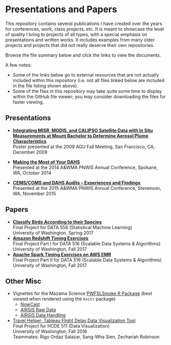 # Presentations and Papers

This repository contains several publications I have created over the years for conferences, work, class projects, etc. It is meant to showcase the level of quality I bring to projects of all types, with a special emphasis on presentations and written works. It includes examples from many older projects and projects that did not really deserve their own repositories.

Browse the file summary below and click the links to view the documents.

A few notes:

* Some of the links below go to external resources that are not actually included within this repository (i.e. not all files linked below are included in the file listing shown above).
* Some of the files in this repository may take quite some time to display within the GitHub file viewer; you may consider downloading the files for faster viewing.

## Presentations

* [**Integrating MISR, MODIS, and CALIPSO Satellite Data with In Situ Measurements at Mount Bachelor to Determine Aerosol Plume Characteristics**](2009_AGU.pdf)  
Poster presented at the 2009 AGU Fall Meeting, San Francisco, CA, December 2009  

* [**Making the Most of Your DAHS**](2014_PNWIS.pdf)  
Presented at the 2014 A&WMA PNWIS Annual Conference, Spokane, WA, October 2014  

* [**CEMS/COMS and DAHS Audits – Experiences and Findings**](2015_PNWIS.pdf)  
Presented at the 2015 A&WMA PNWIS Annual Conference, Stevenson, WA, November 2015  

## Papers

* [**Classify Birds According to their Species**](2017_06_DATA558_Final_Paper.pdf)  
Final Project for DATA 558 (Statistical Machine Learning)  
University of Washington, Spring 2017
* [**Amazon Redshift Timing Exercises**](2017_12_DATA516_Final_Project_PartI.pdf)  
Final Project Part I for DATA 516 (Scalable Data Systems & Algorithms)  
University of Washington, Fall 2017
* [**Apache Spark Timing Exercises on AWS EMR**](2017_12_DATA516_Final_Project_PartII.pdf)  
Final Project Part II for DATA 516 (Scalable Data Systems & Algorithms)  
University of Washington, Fall 2017


## Other Misc

* Vignettes for the Mazama Science [PWFSLSmoke R Package](https://github.com/mazamascience/pwfslsmoke) (best viewed when rendered using the `knitr` package)
    - [NowCast](https://github.com/MazamaScience/PWFSLSmoke/blob/master/vignettes/NowCast.Rmd)
    - [AIRSIS Raw Data](https://github.com/MazamaScience/PWFSLSmoke/blob/master/localNotebooks/AIRSIS_Raw_Data.Rmd)
    - [AIRSIS Data Handling](https://github.com/MazamaScience/PWFSLSmoke/blob/master/localNotebooks/AIRSIS_Data_Handling.Rmd)
* [Travel Helper: Tableau Flight Delay Data Visualization Tool](https://public.tableau.com/profile/publish/TravelHelper/Dashboard2#!/publish-confirm)  
Final Project for HCDE 511 (Data Visualization)  
University of Washington, Fall 2016  
Teammates: Rigo Ordaz Salazar, Sang-Wha Sien, Zechariah Robinson
